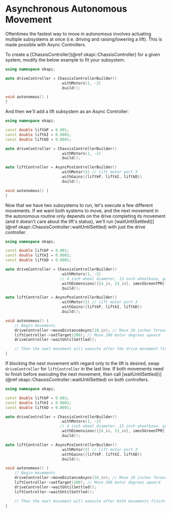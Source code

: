 # Asynchronous Autonomous Movement

Oftentimes the fastest way to move in autonomous involves actuating multiple
subsystems at once (i.e. driving and raising/lowering a lift). This is made
possible with Async Controllers.

To create a [ChassisController](@ref okapi::ChassisController) for a given system,
modify the below example to fit your subsystem.

```cpp
using namespace okapi;

auto driveController = ChassisControllerBuilder()
                        .withMotors(1, -2)
                        .build();

void autonomous() {
}
```

And then we'll add a lift subsystem as an Async Controller:

```cpp
using namespace okapi;

const double liftkP = 0.001;
const double liftkI = 0.0001;
const double liftkD = 0.0001;

auto driveController = ChassisControllerBuilder()
                        .withMotors(1, -2)
                        .build();

auto liftController = AsyncPosControllerBuilder()
                        .withMotor(3) // lift motor port 3
                        .withGains({liftkP, liftkI, liftkD})
                        .build();

void autonomous() {
}
```

Now that we have two subsystems to run, let's execute a few different movements.
If we want both systems to move, and the next movement in the autonomous routine
only depends on the drive completing its movement (and it doesn't care about the
lift's status), we'll run
[waitUntilSettled()](@ref okapi::ChassisController::waitUntilSettled) with just
the drive controller.

```cpp
using namespace okapi;

const double liftkP = 0.001;
const double liftkI = 0.0001;
const double liftkD = 0.0001;

auto driveController = ChassisControllerBuilder()
                        .withMotors(1, -2)
                        // 4 inch wheel diameter, 13 inch wheelbase, green cartridge
                        .withDimensions({{4_in, 13_in}, imev5GreenTPR})
                        .build();

auto liftController = AsyncPosControllerBuilder()
                        .withMotor(3) // lift motor port 3
                        .withGains({liftkP, liftkI, liftkD})
                        .build();

void autonomous() {
    // Begin movements
    driveController->moveDistanceAsync(10_in); // Move 10 inches forward
    liftController->setTarget(200); // Move 200 motor degrees upward
    driveController->waitUntilSettled();

    // Then the next movement will execute after the drive movement finishes
}
```

If blocking the next movement with regard only to the lift is desired, swap
`driveController` for `liftController` in the last line. If both movements need
to finish before executing the next movement, then call
[waitUntilSettled()](@ref okapi::ChassisController::waitUntilSettled) on both
controllers.

```cpp
using namespace okapi;

const double liftkP = 0.001;
const double liftkI = 0.0001;
const double liftkD = 0.0001;

auto driveController = ChassisControllerBuilder()
                        .withMotors(1, -2)
                        // 4 inch wheel diameter, 13 inch wheelbase, green cartridge
                        .withDimensions({{4_in, 13_in}, imev5GreenTPR})
                        .build();

auto liftController = AsyncPosControllerBuilder()
                        .withMotor(3) // lift motor port 3
                        .withGains({liftkP, liftkI, liftkD})
                        .build();

void autonomous() {
    // Begin movements
    driveController->moveDistanceAsync(10_in); // Move 10 inches forward
    liftController->setTarget(200); // Move 200 motor degrees upward
    driveController->waitUntilSettled();
    liftController->waitUntilSettled();

    // Then the next movement will execute after both movements finish
}
```

